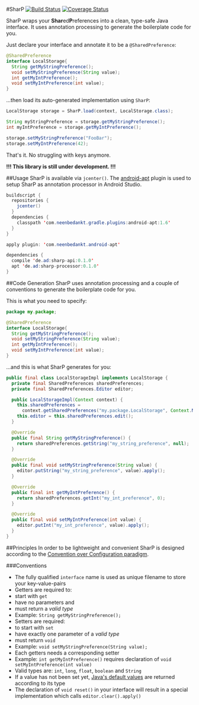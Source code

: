 #SharP [![Build Status](https://travis-ci.org/a11n/sharp.svg?branch=master)](https://travis-ci.org/a11n/sharp) [![Coverage Status](https://coveralls.io/repos/a11n/sharp/badge.svg?branch=master&service=github)](https://coveralls.io/github/a11n/sharp?branch=master)

SharP wraps your **Shar**ed**P**references into a clean, type-safe Java interface. It uses annotation processing to generate the boilerplate code for you.

Just declare your interface and annotate it to be a `@SharedPreference`:
```java
@SharedPreference
interface LocalStorage{
  String getMyStringPreference();
  void setMyStringPreference(String value);
  int getMyIntPreference();
  void setMyIntPreference(int value);
}
```

...then load its auto-generated implementation using `SharP`:

```java
LocalStorage storage = SharP.load(context, LocalStorage.class);

String myStringPreference = storage.getMyStringPreference();
int myIntPreference = storage.getMyIntPreference();

storage.setMyStringPreference("FooBar");
storage.setMyIntPreference(42);
```
That's it. No struggling with keys anymore.

**!!! This library is still under development. !!!**

##Usage
SharP is available via `jcenter()`. The [android-apt](https://bitbucket.org/hvisser/android-apt) plugin is used to setup SharP as annotation processor in Android Studio.
```java
buildscript {
  repositories {
    jcenter()
  }
  dependencies {
    classpath 'com.neenbedankt.gradle.plugins:android-apt:1.6'
  }
}

apply plugin: 'com.neenbedankt.android-apt'

dependencies {
  compile 'de.ad:sharp-api:0.1.0'
  apt 'de.ad:sharp-processor:0.1.0'
}
```

##Code Generation
SharP uses annotation processing and a couple of conventions to generate the boilerplate code for you.

This is what you need to specify:

```java
package my.package;

@SharedPreference
interface LocalStorage{
  String getMyStringPreference();
  void setMyStringPreference(String value);
  int getMyIntPreference();
  void setMyIntPreference(int value);
}
```

...and this is what SharP generates for you:

```java
public final class LocalStorageImpl implements LocalStorage {
  private final SharedPreferences sharedPreferences;
  private final SharedPreferences.Editor editor;

  public LocalStorageImpl(Context context) {
    this.sharedPreferences =
      context.getSharedPreferences("my.package.LocalStorage", Context.MODE_PRIVATE);
    this.editor = this.sharedPreferences.edit();
  }

  @Override
  public final String getMyStringPreference() {
    return sharedPreferences.getString("my_string_preference", null);
  }

  @Override
  public final void setMyStringPreference(String value) {
    editor.putString("my_string_preference", value).apply();
  }

  @Override
  public final int getMyIntPreference() {
    return sharedPreferences.getInt("my_int_preference", 0);
  }

  @Override
  public final void setMyIntPreference(int value) {
    editor.putInt("my_int_preference", value).apply();
  }
}
```

##Principles
In order to be lightweight and convenient SharP is designed according to the [Convention over Configuration paradigm](https://en.wikipedia.org/wiki/Convention_over_configuration).

###Conventions
* The fully qualified `interface` name is used as unique filename to store your key-value-pairs
* Getters are required to:
 * start with `get`
 * have no parameters and
 * must return a *valid type*
 * Example: `String getMyStringPreference();`
* Setters are required:
 * to start with `set`
 * have exactly one parameter of a *valid type*
 * must return `void`
 * Example: `void setMyStringPreference(String value);`
* Each getters needs a corresponding setter
 * Example: `int getMyIntPreference()` requires declaration of `void setMyIntPreference(int value)`
* Valid types are: `int`, `long`, `float`, `boolean` and `String`
* If a value has not been set yet, [Java's default values](https://docs.oracle.com/javase/tutorial/java/nutsandbolts/datatypes.html) are returned according to its type
* The declaration of `void reset()` in your interface will result in a special implementation which calls `editor.clear().apply()`
